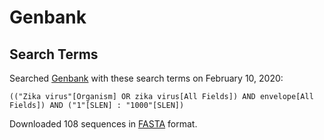 # Genbank

## Search Terms
Searched [Genbank](http://www.ncbi.nlm.nih.gov/nuccore) with these search terms on February 10, 2020:
```
(("Zika virus"[Organism] OR zika virus[All Fields]) AND envelope[All Fields]) AND ("1"[SLEN] : "1000"[SLEN])
```

Downloaded 108 sequences in [FASTA](case04_hw02_genbank.fa) format.
